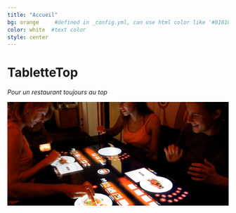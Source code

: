 ```yaml
---
title: "Accueil"
bg: orange     #defined in _config.yml, can use html color like '#010101'
color: white  #text color
style: center
---
```


# TabletteTop

*Pour un restaurant toujours au top*

<img class="row full column"  src="img/tabletteTop.png" alt="TabletteTop" title="TabletteTop" />


